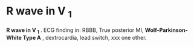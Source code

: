 # R wave in V <sub>1</sub>

**R wave in V <sub>1</sub>** . ECG finding in: RBBB, True posterior MI,
**Wolf-Parkinson-White Type A** , dextrocardia, lead switch, xxx one
other.
